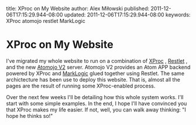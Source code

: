 title: XProc on My Website
author: Alex Miłowski
published: 2011-12-06T17:15:29.944-08:00
updated: 2011-12-06T17:15:29.944-08:00
keywords: XProc
          atomojo
          restlet
          MarkLogic

# XProc on My Website

I've migrated my whole website to run on a combination of [XProc](http://www.w3.org/TR/XProc) , [Restlet](http://www.restlet.org) , and the new [Atomojo V2](http://code.google.com/p/atomojo) server.  Atomojo V2 provides an Atom APP backend powered by XProc and [MarkLogic](http://www.marklogic.com) glued together using Restlet.  The same archictecture has been use to deploy this website.  That is, almost all the pages are the result of running some XProc-enabled process. 

Over the next few weeks I'll be detailing how this whole system works.  I'll start with some simple examples.  In the end, I hope I'll have convinced you that XProc makes my life easier.  If not, well, you can walk away thinking: "I hope he thinks so!"



